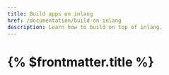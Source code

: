 ```yaml
---
title: Build apps on inlang
href: /documentation/build-on-inlang
description: Learn how to build on top of inlang.
---
```


# {% $frontmatter.title %}
